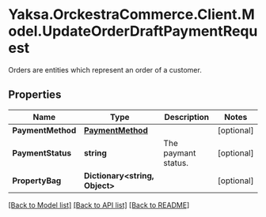 # Yaksa.OrckestraCommerce.Client.Model.UpdateOrderDraftPaymentRequest
Orders are entities which represent an order of a customer.

## Properties

Name | Type | Description | Notes
------------ | ------------- | ------------- | -------------
**PaymentMethod** | [**PaymentMethod**](PaymentMethod.md) |  | [optional] 
**PaymentStatus** | **string** | The paymant status. | [optional] 
**PropertyBag** | **Dictionary&lt;string, Object&gt;** |  | [optional] 

[[Back to Model list]](../README.md#documentation-for-models) [[Back to API list]](../README.md#documentation-for-api-endpoints) [[Back to README]](../README.md)

